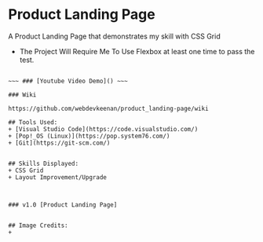 # Product Landing Page
A Product Landing Page that demonstrates my skill with CSS Grid
* The Project Will Require Me To Use Flexbox at least one time to pass the test.

~~~ ### [Link To Site]() ~~~

~~~ ### [Youtube Video Demo]() ~~~

### Wiki

https://github.com/webdevkeenan/product_landing-page/wiki 

## Tools Used: 
+ [Visual Studio Code](https://code.visualstudio.com/)
+ [Pop!_OS (Linux)](https://pop.system76.com/)
+ [Git](https://git-scm.com/)


## Skills Displayed: 
+ CSS Grid
+ Layout Improvement/Upgrade



### v1.0 [Product Landing Page]


## Image Credits:
+ 
